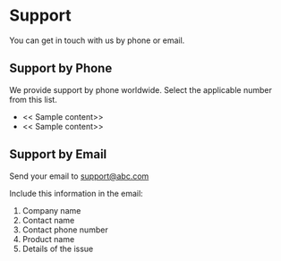 ﻿[title]: # (Support)
[tags]: # (show case)
[priority]: # (100000)

# Support

You can get in touch with us by phone or email. 
  
## Support by Phone

We provide support by phone worldwide. Select the applicable number from this list.

* << Sample content>>
* << Sample content>>
 
## Support by Email

Send your email to support@abc.com 

Include this information in the email:

1. Company name
2. Contact name
3. Contact phone number
4. Product name
5. Details of the issue
